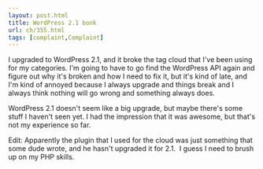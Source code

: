 ```yaml
---
layout: post.html
title: WordPress 2.1 bonk
url: ch/355.html
tags: [complaint,Complaint]
---
```

I upgraded to WordPress 2.1, and it broke the tag cloud that I've been using for my categories. I'm going to have to go find the WordPress API again and figure out why it's broken and how I need to fix it, but it's kind of late, and I'm kind of annoyed because I always upgrade and things break and I always think nothing will go wrong and something always does.

WordPress 2.1 doesn't seem like a big upgrade, but maybe there's some stuff I haven't seen yet. I had the impression that it was awesome, but that's not my experience so far.

Edit:  Apparently the plugin that I used for the cloud was just something that some dude wrote, and he hasn't upgraded it for 2.1.  I guess I need to brush up on my PHP skills.

